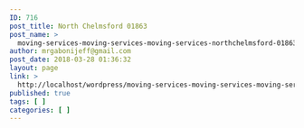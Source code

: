 ```yaml
---
ID: 716
post_title: North Chelmsford 01863
post_name: >
  moving-services-moving-services-moving-services-northchelmsford-01863
author: mrgabonijeff@gmail.com
post_date: 2018-03-28 01:36:32
layout: page
link: >
  http://localhost/wordpress/moving-services-moving-services-moving-services-northchelmsford-01863/
published: true
tags: [ ]
categories: [ ]
---
```

